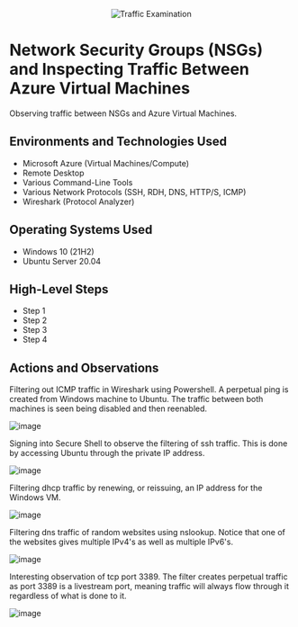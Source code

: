 <p align="center">
<img src="https://i.imgur.com/Ua7udoS.png" alt="Traffic Examination"/>
</p>

<h1>Network Security Groups (NSGs) and Inspecting Traffic Between Azure Virtual Machines</h1>
Observing traffic between NSGs and Azure Virtual Machines. <br />

<h2>Environments and Technologies Used</h2>

- Microsoft Azure (Virtual Machines/Compute)
- Remote Desktop
- Various Command-Line Tools
- Various Network Protocols (SSH, RDH, DNS, HTTP/S, ICMP)
- Wireshark (Protocol Analyzer)

<h2>Operating Systems Used </h2>

- Windows 10 (21H2)
- Ubuntu Server 20.04

<h2>High-Level Steps</h2>

- Step 1
- Step 2
- Step 3
- Step 4

<h2>Actions and Observations</h2>

<p>
Filtering out ICMP traffic in Wireshark using Powershell. A perpetual ping is created from Windows machine to Ubuntu. The traffic between both machines is seen being disabled and then reenabled.
</p>

![image](https://github.com/parkrich/azure-network-protocols/assets/137697108/0bf4409c-5b2a-4ab7-9798-1846204c2193)
<br />

<p>
Signing into Secure Shell to observe the filtering of ssh traffic. This is done by accessing Ubuntu through the private IP address.
</p

 ![image](https://github.com/parkrich/azure-network-protocols/assets/137697108/ac7f45fa-39cd-419f-9113-8c0aeeb6ff18) 
<br />

<p>
Filtering dhcp traffic by renewing, or reissuing, an IP address for the Windows VM.
</p>

![image](https://github.com/parkrich/azure-network-protocols/assets/137697108/1cd8ec97-c6ef-4bd8-a7b8-313535667820)
<br />

<p>
Filtering dns traffic of random websites using nslookup. Notice that one of the websites gives multiple IPv4's as well as multiple IPv6's.
</p>

![image](https://github.com/parkrich/azure-network-protocols/assets/137697108/58d31d89-101a-476c-b95c-72a43a39aebc)
<br />

<p>
Interesting observation of tcp port 3389. The filter creates perpetual traffic as port 3389 is a livestream port, meaning traffic will always flow through it regardless of what is done to it.
</p>

![image](https://github.com/parkrich/azure-network-protocols/assets/137697108/3d0c705e-10c0-4023-a2f0-9f7547ccf60a)
<br />

